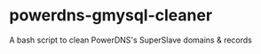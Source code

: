 powerdns-gmysql-cleaner
=======================

A bash script to clean PowerDNS's SuperSlave domains &amp; records
